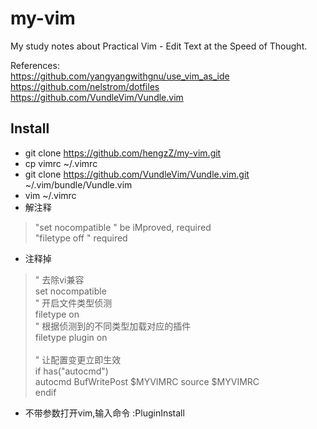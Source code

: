 # my-vim

My study notes about Practical Vim - Edit Text at the Speed of Thought.

References:  </br>
	https://github.com/yangyangwithgnu/use_vim_as_ide</br>
	https://github.com/nelstrom/dotfiles</br>
	https://github.com/VundleVim/Vundle.vim</br>
## Install ##
* git clone https://github.com/hengzZ/my-vim.git
* cp vimrc ~/.vimrc
* git clone https://github.com/VundleVim/Vundle.vim.git ~/.vim/bundle/Vundle.vim
* vim ~/.vimrc
* 解注释 
> "set nocompatible              " be iMproved, required <br>
> "filetype off                  " required
* 注释掉
> " 去除vi兼容 <br>
> set nocompatible <br>
> " 开启文件类型侦测 <br>
> filetype on <br>
> " 根据侦测到的不同类型加载对应的插件 <br>
> filetype plugin on <br>
>  <br>
> " 让配置变更立即生效 <br>
> if has("autocmd") <br>
> 	autocmd BufWritePost $MYVIMRC source $MYVIMRC <br>
> endif
* 不带参数打开vim,输入命令 :PluginInstall

